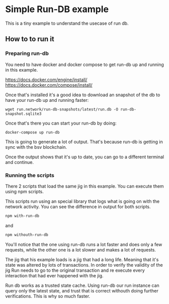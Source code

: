 # Simple Run-DB example

This is a tiny example to understand the usecase of run db.

## How to to run it

### Preparing run-db

You need to have docker and docker compose to get run-db up and running
in this example.

https://docs.docker.com/engine/install/
https://docs.docker.com/compose/install/

Once that's installed it's a good idea to download an snapshot
of the db to have your run-db up and running faster:

```
wget run.network/run-db-snapshots/latest/run.db -O run-db-snapshot.sqlite3
```

Once that's  there you can start your run-db by doing:

`docker-compose up run-db`


This is going to generate a lot of output. That's because run-db is
getting in sync with the bsv blockchain.

Once the output shows that it's up to date, you can go
to a different terminal and continue.

### Running the scripts

There 2 scripts that load the same jig in this example. You can execute
them using npm scripts.

This scripts run using an special library that logs what is going
on with the network activity. You can see the difference in output for
both scripts.

``` bash
npm with-run-db
```

and

``` bash
npm withouth-run-db
```

You'll notice that the one using run-db runs a lot faster and does
only a few requests, while the other one is a lot slower and
makes a lot of requests.

The jig that his example loads is a jig that had a long life. Meaning
that it's state was altered by lots of transactions. In order to
verify the validity of the jig Run needs to go to the original transaction
and re execute every interaction that had ever happened with the jig.

Run db works as a trusted state cache. Using run-db our run instance can
query only the latest state, and trust that is correct withouth doing
further verifications. This is why so much faster.
